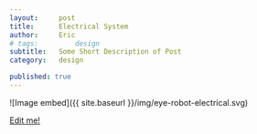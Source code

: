 ```yaml
---
layout:     post
title:      Electrical System
author:     Eric
# tags: 		design
subtitle:  	Some Short Description of Post
category:   design

published: true
---
```

<!-- Start Writing Below in Markdown -->

<!-- Table of Contents -->
<!-- 
* TOC
{:toc} -->



![Image embed]({{ site.baseurl }}/img/eye-robot-electrical.svg)

[Edit me!](https://github.com/HALtheWise/eye-robot-website/tree/master/_posts)




<!-- [Link to Google](https://www.google.com) -->
<!-- ![Image embed]({{ site.baseurl }}/img/Logo_Fairy_Tail_right.png) -->
